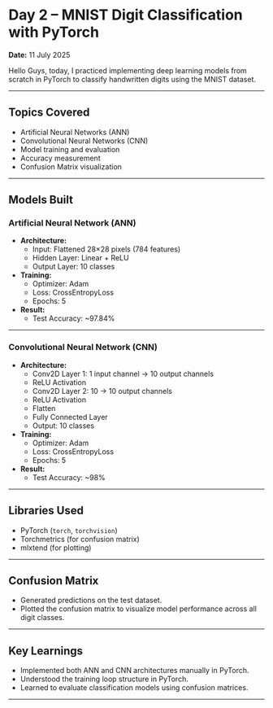 # Day 2 – MNIST Digit Classification with PyTorch

**Date:** 11 July 2025

Hello Guys, today, I practiced implementing deep learning models from scratch in PyTorch to classify handwritten digits using the MNIST dataset.

---

## Topics Covered

- Artificial Neural Networks (ANN)
- Convolutional Neural Networks (CNN)
- Model training and evaluation
- Accuracy measurement
- Confusion Matrix visualization

---

## Models Built

### Artificial Neural Network (ANN)

- **Architecture:**
  - Input: Flattened 28×28 pixels (784 features)
  - Hidden Layer: Linear + ReLU
  - Output Layer: 10 classes
- **Training:**
  - Optimizer: Adam
  - Loss: CrossEntropyLoss
  - Epochs: 5
- **Result:**
  - Test Accuracy: ~97.84%

---

### Convolutional Neural Network (CNN)

- **Architecture:**
  - Conv2D Layer 1: 1 input channel → 10 output channels
  - ReLU Activation
  - Conv2D Layer 2: 10 → 10 output channels
  - ReLU Activation
  - Flatten
  - Fully Connected Layer
  - Output: 10 classes
- **Training:**
  - Optimizer: Adam
  - Loss: CrossEntropyLoss
  - Epochs: 5
- **Result:**
  - Test Accuracy: ~98%

---

## Libraries Used

- PyTorch (`torch`, `torchvision`)
- Torchmetrics (for confusion matrix)
- mlxtend (for plotting)

---

## Confusion Matrix

- Generated predictions on the test dataset.
- Plotted the confusion matrix to visualize model performance across all digit classes.

---

## Key Learnings

- Implemented both ANN and CNN architectures manually in PyTorch.
- Understood the training loop structure in PyTorch.
- Learned to evaluate classification models using confusion matrices.

---



